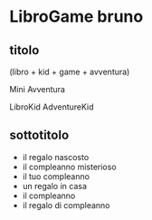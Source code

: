 # LibroGame bruno


## titolo
(libro + kid + game + avventura)

Mini Avventura

LibroKid
AdventureKid

## sottotitolo
- il regalo nascosto
- il compleanno misterioso
- il tuo compleanno
- un regalo in casa
- il compleanno
- il regalo di compleanno